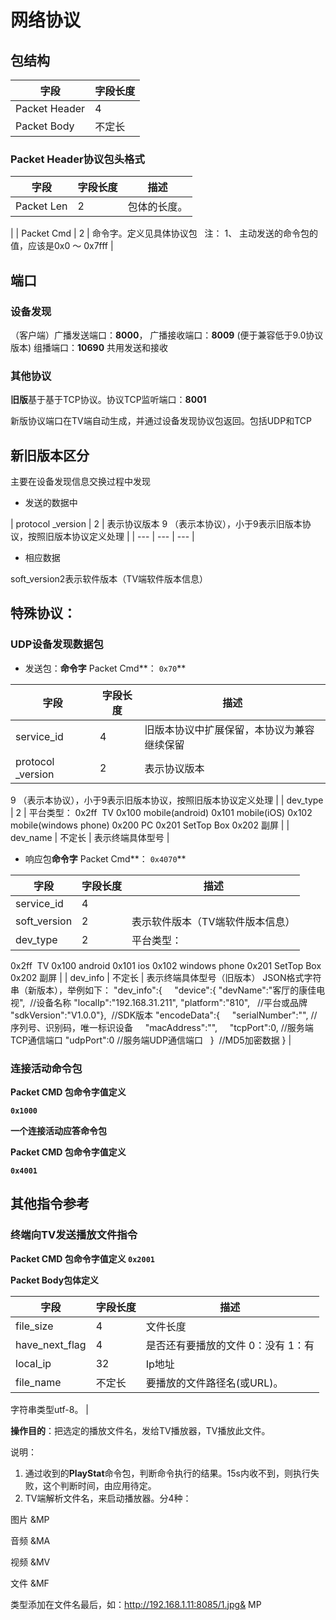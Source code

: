 # 网络协议

## 包结构

| 字段 | 字段长度 |
| --- | --- |
| Packet Header | 4 |
| Packet Body | 不定长 |

### **Packet Header协议包头格式**

| 字段 | 字段长度 | 描述 |
| --- | --- | --- |
| Packet Len | 2 | 包体的长度。
 |
| Packet Cmd | 2 | 命令字。定义见具体协议包
 
注：
1、 主动发送的命令包的值，应该是0x0 ～ 0x7fff |

## 端口

### 设备发现

（客户端）广播发送端口：**8000**， 广播接收端口：**8009**    (便于兼容低于9.0协议版本)
组播端口：**10690** 共用发送和接收

### 其他协议

**旧版**基于基于TCP协议。协议TCP监听端口：**8001**

新版协议端口在TV端自动生成，并通过设备发现协议包返回。包括UDP和TCP

## 新旧版本区分

主要在设备发现信息交换过程中发现

- 发送的数据中

| protocol _version | 2 | 表示协议版本
9 （表示本协议），小于9表示旧版本协议，按照旧版本协议定义处理 |
| --- | --- | --- |
- 相应数据

soft_version2表示软件版本（TV端软件版本信息）

## 特殊协议：

### **UDP设备发现数据包**

- 发送包：**命令字** Packet Cmd**： `0x70`**

| 字段 | 字段长度 | 描述 |
| --- | --- | --- |
| service_id | 4 | 旧版本协议中扩展保留，本协议为兼容继续保留 |
| protocol _version | 2 | 表示协议版本
9 （表示本协议），小于9表示旧版本协议，按照旧版本协议定义处理
 |
| dev_type | 2 | 平台类型：
0x2ff  TV
0x100 mobile(android)
0x101 mobile(iOS)
0x102 mobile(windows phone)
0x200 PC
0x201 SetTop Box
0x202 副屏 |
| dev_name | 不定长 | 表示终端具体型号 |
- 响应包**命令字** Packet Cmd**： `0x4070`**

| 字段 | 字段长度 | 描述 |
| --- | --- | --- |
| service_id | 4 |  |
| soft_version | 2 | 表示软件版本（TV端软件版本信息） |
| dev_type | 2 | 平台类型：
0x2ff  TV
0x100 android
0x101 ios
0x102 windows phone
0x201 SetTop Box
0x202 副屏 |
| dev_info | 不定长 | 表示终端具体型号（旧版本）
JSON格式字符串（新版本），举例如下：
"dev_info":{
    "device":{
"devName":"客厅的康佳电视",  //设备名称
"localIp":"192.168.31.211",
"platform":"810",   //平台或品牌
"sdkVersion":"V1.0.0"},  //SDK版本
"encodeData":{
    "serialNumber":"", //序列号、识别码，唯一标识设备
    "macAddress":"",
    "tcpPort":0, //服务端TCP通信端口
"udpPort":0 //服务端UDP通信端口
 
}  //MD5加密数据
} |

### 连接活动命令包

**Packet CMD 包命令字值定义**

**`0x1000`**

**一个连接活动应答命令包**

**Packet CMD 包命令字值定义**

**`0x4001`**

## 其他指令参考

### 终端向TV发送播放文件指令

**Packet CMD 包命令字值定义 `0x2001`**

**Packet Body包体定义**

| 字段 | 字段长度 | 描述 |
| --- | --- | --- |
| file_size | 4 | 文件长度 |
| have_next_flag | 4 | 是否还有要播放的文件 0：没有 1：有 |
| local_ip | 32 | Ip地址 |
| file_name | 不定长 | 要播放的文件路径名(或URL)。
字符串类型utf-8。
 |

**操作目的**：把选定的播放文件名，发给TV播放器，TV播放此文件。

说明：

1. 通过收到的**PlayStat**命令包，判断命令执行的结果。15s内收不到，则执行失败，这个判断时间，由应用待定。
2. TV端解析文件名，来启动播放器。分4种：

图片 &MP

音频 &MA

视频 &MV

文件 &MF

类型添加在文件名最后，如：http://192.168.1.11:8085/1.jpg& MP